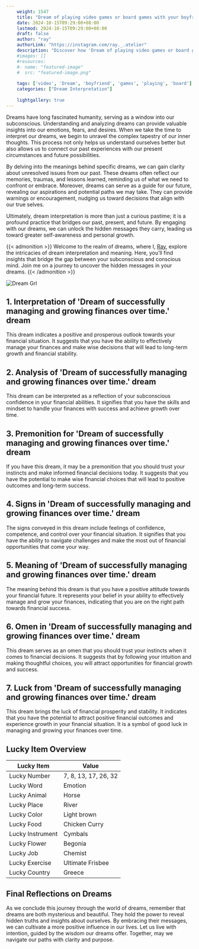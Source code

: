 ```yaml
---
    weight: 1547
    title: "Dream of playing video games or board games with your boyfriend"  # Assuming 'title' column exists
    date: 2024-10-15T09:29:00+08:00
    lastmod: 2024-10-15T09:29:00+08:00
    draft: false
    author: "ray"
    authorLink: "https://instagram.com/ray._.atelier"
    description: "Discover how 'Dream of playing video games or board games with your boyfriend' can interpret your future and uncover its significant meanings in your life."
    #images: []
    #resources:
    #- name: "featured-image"
    #  src: "featured-image.png"
    
    tags: ['video', 'Dream', 'boyfriend', 'games', 'playing', 'board']
    categories: ["Dream Interpretation"]
    
    lightgallery: true
---
```

    
Dreams have long fascinated humanity, serving as a window into our subconscious. Understanding and analyzing dreams can provide valuable insights into our emotions, fears, and desires. When we take the time to interpret our dreams, we begin to unravel the complex tapestry of our inner thoughts. This process not only helps us understand ourselves better but also allows us to connect our past experiences with our present circumstances and future possibilities.

By delving into the meanings behind specific dreams, we can gain clarity about unresolved issues from our past. These dreams often reflect our memories, traumas, and lessons learned, reminding us of what we need to confront or embrace. Moreover, dreams can serve as a guide for our future, revealing our aspirations and potential paths we may take. They can provide warnings or encouragement, nudging us toward decisions that align with our true selves.

Ultimately, dream interpretation is more than just a curious pastime; it is a profound practice that bridges our past, present, and future. By engaging with our dreams, we can unlock the hidden messages they carry, leading us toward greater self-awareness and personal growth.

{{< admonition >}}
Welcome to the realm of dreams, where I, [Ray](https://instagram.com/ray._.atelier), explore the intricacies of dream interpretation and meaning. Here, you’ll find insights that bridge the gap between your subconscious and conscious mind. Join me on a journey to uncover the hidden messages in your dreams.
{{< /admonition >}}

![Dream Grl](https://cdn.pixabay.com/photo/2017/11/02/03/35/gothic-2910057_1280.jpg "Dream Grl")

## 1. Interpretation of 'Dream of successfully managing and growing finances over time.' dream
 This dream indicates a positive and prosperous outlook towards your financial situation. It suggests that you have the ability to effectively manage your finances and make wise decisions that will lead to long-term growth and financial stability.

## 2. Analysis of 'Dream of successfully managing and growing finances over time.' dream
 This dream can be interpreted as a reflection of your subconscious confidence in your financial abilities. It signifies that you have the skills and mindset to handle your finances with success and achieve growth over time.

## 3. Premonition for 'Dream of successfully managing and growing finances over time.' dream
 If you have this dream, it may be a premonition that you should trust your instincts and make informed financial decisions today. It suggests that you have the potential to make wise financial choices that will lead to positive outcomes and long-term success.

## 4. Signs in 'Dream of successfully managing and growing finances over time.' dream
 The signs conveyed in this dream include feelings of confidence, competence, and control over your financial situation. It signifies that you have the ability to navigate challenges and make the most out of financial opportunities that come your way.

## 5. Meaning of 'Dream of successfully managing and growing finances over time.' dream
 The meaning behind this dream is that you have a positive attitude towards your financial future. It represents your belief in your ability to effectively manage and grow your finances, indicating that you are on the right path towards financial success.

## 6. Omen in 'Dream of successfully managing and growing finances over time.' dream
 This dream serves as an omen that you should trust your instincts when it comes to financial decisions. It suggests that by following your intuition and making thoughtful choices, you will attract opportunities for financial growth and success.

## 7. Luck from 'Dream of successfully managing and growing finances over time.' dream
 This dream brings the luck of financial prosperity and stability. It indicates that you have the potential to attract positive financial outcomes and experience growth in your financial situation. It is a symbol of good luck in managing and growing your finances over time.

## Lucky Item Overview
| Lucky Item          | Value              |
|---------------|--------------------|
| Lucky Number        | 7, 8, 13, 17, 26, 32  |
| Lucky Word          | Emotion |
| Lucky Animal        | Horse |
| Lucky Place         | River     |
| Lucky Color         | Light brown     |
| Lucky Food          | Chicken Curry      |
| Lucky Instrument    | Cymbals |
| Lucky Flower        | Begonia    |
| Lucky Job           | Chemist       |
| Lucky Exercise      | Ultimate Frisbee  |
| Lucky Country       | Greece    |


##  Final Reflections on Dreams

As we conclude this journey through the world of dreams, remember that dreams are both mysterious and beautiful. They hold the power to reveal hidden truths and insights about ourselves. By embracing their messages, we can cultivate a more positive influence in our lives. Let us live with intention, guided by the wisdom our dreams offer. Together, may we navigate our paths with clarity and purpose.
